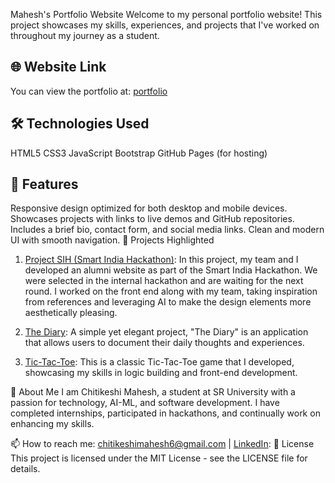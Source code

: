 Mahesh's Portfolio Website
Welcome to my personal portfolio website! This project showcases my skills, experiences, and projects that I've worked on throughout my journey as a student.

## 🌐 Website Link
You can view the portfolio at: [portfolio](https://mahesh06.me/portfolio/)

## 🛠️ Technologies Used
HTML5
CSS3
JavaScript
Bootstrap
GitHub Pages (for hosting)
## 🚀 Features
Responsive design optimized for both desktop and mobile devices.
Showcases projects with links to live demos and GitHub repositories.
Includes a brief bio, contact form, and social media links.
Clean and modern UI with smooth navigation.
📝 Projects Highlighted
1. [Project SIH (Smart India Hackathon)](https://mahesh06.me/SIH/):
In this project, my team and I developed an alumni website as part of the Smart India Hackathon. We were selected in the internal hackathon and are waiting for the next round. I worked on the front end along with my team, taking inspiration from references and leveraging AI to make the design elements more aesthetically pleasing.

2. [The Diary](http://mahesh06.me/The-Diary..../):
A simple yet elegant project, "The Diary" is an application that allows users to document their daily thoughts and experiences.

3. [Tic-Tac-Toe](http://mahesh06.me/Tic-Tac-Toe/):
This is a classic Tic-Tac-Toe game that I developed, showcasing my skills in logic building and front-end development.

👤 About Me
I am Chitikeshi Mahesh, a student at SR University with a passion for technology, AI-ML, and software development. I have completed internships, participated in hackathons, and continually work on enhancing my skills.

📫 How to reach me:  [chitikeshimahesh6@gmail.com](mailto:chitikeshimahesh6@gmail.com) | [LinkedIn](https://www.linkedin.com/in/mahesh-chitikeshi-b7a0982b9/):
📄 License
This project is licensed under the MIT License - see the LICENSE file for details.
